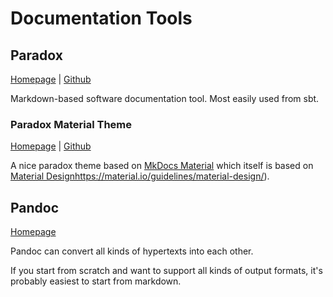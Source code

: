 # Documentation Tools

## Paradox

[Homepage](https://developer.lightbend.com/docs/paradox/latest) | [Github](https://github.com/lightbend/paradox/)

Markdown-based software documentation tool. Most easily used from sbt.

### Paradox Material Theme

[Homepage](https://jonas.github.io/paradox-material-theme) | [Github](https://github.com/jonas/paradox-material-theme)

A nice paradox theme based on [MkDocs Material](https://github.com/squidfunk/mkdocs-material) which itself is based on
[Material Design]()https://material.io/guidelines/material-design/).

## Pandoc

[Homepage](https://pandoc.org/)

Pandoc can convert all kinds of hypertexts into each other.

If you start from scratch and want to support all kinds of output formats, it's probably easiest to start from markdown.
